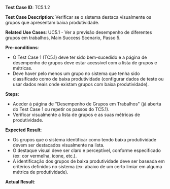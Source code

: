 **Test Case ID**: TC5.1.2  

**Test Case Description**: Verificar se o sistema destaca visualmente os grupos que apresentam baixa produtividade.

**Related Use Cases**: UC5.1 - Ver a previsão desempenho de diferentes grupos em trabalhos, Main Success Scenario, Passo 5.  

**Pre-conditions**:  

- O Test Case 1 (TC5.1) deve ter sido bem-sucedido e a página de desempenho de grupos deve estar acessível com a lista de grupos e métricas.  
- Deve haver pelo menos um grupo no sistema que tenha sido classificado como de baixa produtividade (configurar dados de teste ou usar dados reais onde existam grupos com baixa produtividade).

**Steps**:  

- Aceder à página de "Desempenho de Grupos em Trabalhos" (já aberta do Test Case 1 ou repetir os passos do TC5.1).  
- Verificar visualmente a lista de grupos e as suas métricas de produtividade.  

**Expected Result**:  

- Os grupos que o sistema identificar como tendo baixa produtividade devem ser destacados visualmente na lista.  
- O destaque visual deve ser claro e perceptível, conforme especificado (ex: cor vermelha, ícone, etc.).  
- A identificação dos grupos de baixa produtividade deve ser baseada em critérios definidos no sistema (ex: abaixo de um certo limiar em alguma métrica de produtividade).  

**Actual Result**:  
